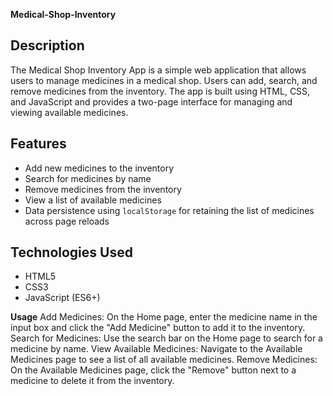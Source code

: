 ﻿**Medical-Shop-Inventory**
 
## Description
The Medical Shop Inventory App is a simple web application that allows users to manage medicines in a medical shop. Users can add, search, and remove medicines from the inventory. The app is built using HTML, CSS, and JavaScript and provides a two-page interface for managing and viewing available medicines.

## Features
- Add new medicines to the inventory
- Search for medicines by name
- Remove medicines from the inventory
- View a list of available medicines
- Data persistence using `localStorage` for retaining the list of medicines across page reloads

## Technologies Used
- HTML5
- CSS3
- JavaScript (ES6+)

**Usage**
Add Medicines: On the Home page, enter the medicine name in the input box and click the "Add Medicine" button to add it to the inventory.
Search for Medicines: Use the search bar on the Home page to search for a medicine by name.
View Available Medicines: Navigate to the Available Medicines page to see a list of all available medicines.
Remove Medicines: On the Available Medicines page, click the "Remove" button next to a medicine to delete it from the inventory.

